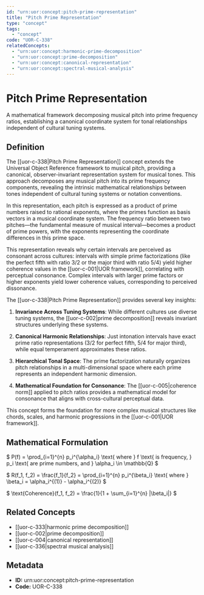 ```yaml
---
id: "urn:uor:concept:pitch-prime-representation"
title: "Pitch Prime Representation"
type: "concept"
tags:
  - "concept"
code: "UOR-C-338"
relatedConcepts:
  - "urn:uor:concept:harmonic-prime-decomposition"
  - "urn:uor:concept:prime-decomposition"
  - "urn:uor:concept:canonical-representation"
  - "urn:uor:concept:spectral-musical-analysis"
---
```


# Pitch Prime Representation

A mathematical framework decomposing musical pitch into prime frequency ratios, establishing a canonical coordinate system for tonal relationships independent of cultural tuning systems.

## Definition

The [[uor-c-338|Pitch Prime Representation]] concept extends the Universal Object Reference framework to musical pitch, providing a canonical, observer-invariant representation system for musical tones. This approach decomposes any musical pitch into its prime frequency components, revealing the intrinsic mathematical relationships between tones independent of cultural tuning systems or notation conventions.

In this representation, each pitch is expressed as a product of prime numbers raised to rational exponents, where the primes function as basis vectors in a musical coordinate system. The frequency ratio between two pitches—the fundamental measure of musical interval—becomes a product of prime powers, with the exponents representing the coordinate differences in this prime space.

This representation reveals why certain intervals are perceived as consonant across cultures: intervals with simple prime factorizations (like the perfect fifth with ratio 3/2 or the major third with ratio 5/4) yield higher coherence values in the [[uor-c-001|UOR framework]], correlating with perceptual consonance. Complex intervals with larger prime factors or higher exponents yield lower coherence values, corresponding to perceived dissonance.

The [[uor-c-338|Pitch Prime Representation]] provides several key insights:

1. **Invariance Across Tuning Systems**: While different cultures use diverse tuning systems, the [[uor-c-002|prime decomposition]] reveals invariant structures underlying these systems.

2. **Canonical Harmonic Relationships**: Just intonation intervals have exact prime ratio representations (3/2 for perfect fifth, 5/4 for major third), while equal temperament approximates these ratios.

3. **Hierarchical Tonal Space**: The prime factorization naturally organizes pitch relationships in a multi-dimensional space where each prime represents an independent harmonic dimension.

4. **Mathematical Foundation for Consonance**: The [[uor-c-005|coherence norm]] applied to pitch ratios provides a mathematical model for consonance that aligns with cross-cultural perceptual data.

This concept forms the foundation for more complex musical structures like chords, scales, and harmonic progressions in the [[uor-c-001|UOR framework]].

## Mathematical Formulation

$
P(f) = \prod_{i=1}^{n} p_i^{\alpha_i} \text{ where } f \text{ is frequency, } p_i \text{ are prime numbers, and } \alpha_i \in \mathbb{Q}
$

$
R(f_1, f_2) = \frac{f_1}{f_2} = \prod_{i=1}^{n} p_i^{\beta_i} \text{ where } \beta_i = \alpha_i^{(1)} - \alpha_i^{(2)}
$

$
\text{Coherence}(f_1, f_2) = \frac{1}{1 + \sum_{i=1}^{n} |\beta_i|}
$

## Related Concepts

- [[uor-c-333|harmonic prime decomposition]]
- [[uor-c-002|prime decomposition]]
- [[uor-c-004|canonical representation]]
- [[uor-c-336|spectral musical analysis]]

## Metadata

- **ID:** urn:uor:concept:pitch-prime-representation
- **Code:** UOR-C-338
